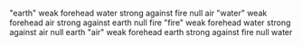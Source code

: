"earth"
    weak forehead
        water
    strong against
        fire
    null
        air
"water"
    weak forehead
        air
    strong against
        earth
    null
        fire
"fire"
    weak forehead
        water
    strong against
        air
    null
        earth
"air"
    weak forehead
        earth
    strong against
        fire
    null
        water